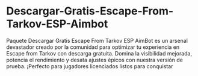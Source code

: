 # Descargar-Gratis-Escape-From-Tarkov-ESP-Aimbot
Paquete Descargar Gratis Escape From Tarkov ESP AimBot es un arsenal devastador creado por la comunidad para optimizar tu experiencia en Escape from Tarkov con descarga gratuita. Domina la visibilidad mejorada, potencia el rendimiento y desata ajustes épicos con nuestra versión de prueba. ¡Perfecto para jugadores licenciados listos para conquistar
